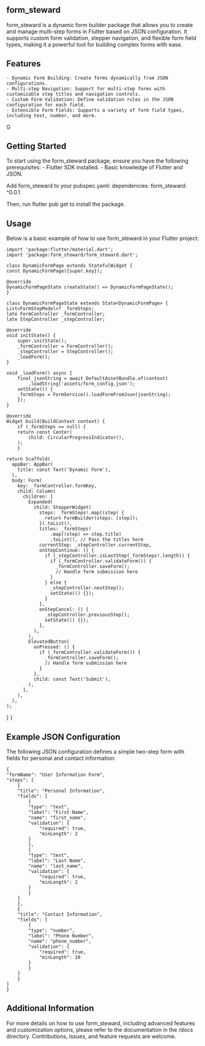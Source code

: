 ## form_steward
form_steward is a dynamic form builder package that allows you to create and manage multi-step forms in Flutter based on JSON configuration. It supports custom form validation, stepper navigation, and flexible form field types, making it a powerful tool for building complex forms with ease.

## Features
    - Dynamic Form Building: Create forms dynamically from JSON configurations.
    - Multi-step Navigation: Support for multi-step forms with customizable step titles and navigation controls.
    - Custom Form Validation: Define validation rules in the JSON configuration for each field.
    - Extensible Form Fields: Supports a variety of form field types, including text, number, and more.
G
## Getting Started
To start using the form_steward package, ensure you have the following prerequisites:
    - Flutter SDK installed.
    - Basic knowledge of Flutter and JSON.

Add form_steward to your pubspec.yaml:
 dependencies:
  form_steward: ^0.0.1
  
Then, run flutter pub get to install the package.

## Usage

Below is a basic example of how to use form_steward in your Flutter project:

    import 'package:flutter/material.dart';
    import 'package:form_steward/form_steward.dart';

    class DynamicFormPage extends StatefulWidget {
    const DynamicFormPage({super.key});

    @override
    DynamicFormPageState createState() => DynamicFormPageState();
    }

    class DynamicFormPageState extends State<DynamicFormPage> {
    List<FormStepModel>? _formSteps;
    late FormController _formController;
    late StepController _stepController;

    @override
    void initState() {
        super.initState();
        _formController = FormController();
        _stepController = StepController();
        _loadForm();
    }

    void _loadForm() async {
        final jsonString = await DefaultAssetBundle.of(context)
            .loadString('assets/form_config.json');
        setState(() {
        _formSteps = FormService().loadFormFromJson(jsonString);
        });
    }

    @override
    Widget build(BuildContext context) {
        if (_formSteps == null) {
        return const Center(
            child: CircularProgressIndicator(),
        );
        }

    return Scaffold(
      appBar: AppBar(
        title: const Text('Dynamic Form'),
      ),
      body: Form(
        key: _formController.formKey,
        child: Column(
          children: [
            Expanded(
              child: StepperWidget(
                steps: _formSteps!.map((step) {
                  return FormBuilder(steps: [step]);
                }).toList(),
                titles: _formSteps!
                    .map((step) => step.title)
                    .toList(), // Pass the titles here
                currentStep: _stepController.currentStep,
                onStepContinue: () {
                  if (_stepController.isLastStep(_formSteps!.length)) {
                    if (_formController.validateForm()) {
                      _formController.saveForm();
                      // Handle form submission here
                    }
                  } else {
                    _stepController.nextStep();
                    setState(() {});
                  }
                },
                onStepCancel: () {
                  _stepController.previousStep();
                  setState(() {});
                },
              ),
            ),
            ElevatedButton(
              onPressed: () {
                if (_formController.validateForm()) {
                  _formController.saveForm();
                  // Handle form submission here
                }
              },
              child: const Text('Submit'),
            ),
          ],
        ),
      ),
    );
  }
}


## Example JSON Configuration

The following JSON configuration defines a simple two-step form with fields for personal and contact information:

    {
    "formName": "User Information Form",
    "steps": [
        {
        "title": "Personal Information",
        "fields": [
            {
            "type": "text",
            "label": "First Name",
            "name": "first_name",
            "validation": {
                "required": true,
                "minLength": 2
            }
            },
            {
            "type": "text",
            "label": "Last Name",
            "name": "last_name",
            "validation": {
                "required": true,
                "minLength": 2
            }
            }
        ]
        },
        {
        "title": "Contact Information",
        "fields": [
            {
            "type": "number",
            "label": "Phone Number",
            "name": "phone_number",
            "validation": {
                "required": true,
                "minLength": 10
            }
            }
        ]
        }
    ]
    }

## Additional Information

For more details on how to use form_steward, including advanced features and customization options, please refer to the documentation in the /docs directory. Contributions, issues, and feature requests are welcome.
